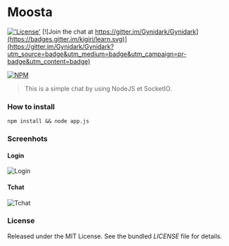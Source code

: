 # Moosta

[!['License'](https://img.shields.io/badge/License-MIT-blue.svg)](http://gynidark.github.io/)
[![Join the chat at https://gitter.im/Gynidark/Gynidark](https://badges.gitter.im/kigiri/learn.svg)](https://gitter.im/Gynidark/Gynidark?utm_source=badge&utm_medium=badge&utm_campaign=pr-badge&utm_content=badge)

[![NPM](https://nodei.co/npm/moosta.png?downloads=true&downloadRank=true&stars=true)](https://nodei.co/npm/moosta/)

> This is a simple chat by using NodeJS et SocketIO.

### How to install
```
npm install && node app.js
```

### Screenhots
#### Login
![Login](https://img15.hostingpics.net/pics/115242tlchargement1.png)
#### Tchat
![Tchat](https://img15.hostingpics.net/pics/287540tlchargement.png)

### License
Released under the MIT License. See the bundled *LICENSE* file for details.
